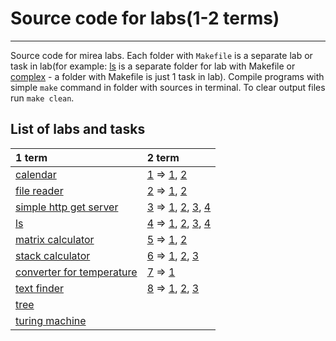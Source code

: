 # Source code for labs(1-2 terms)
---
Source code for mirea labs. Each folder with `Makefile` is a separate lab or task in lab(for example: [ls](labs_1_term/ls/) is a separate folder for lab with Makefile or [complex](labs_2_term/base_labs/lab1/task1/) - a folder with Makefile is just 1 task in lab). Compile programs with simple `make` command in folder with sources in terminal. To clear output files run `make clean`.

## List of labs and tasks

|1 term                                            | 2 term                                                        |
|:-------------------------------------------------|:--------------------------------------------------------------|
|[calendar][calendar]                              |[1][T2l1] => [1][T2l1t1], [2][T2l1t2]                          |
|[file reader][file_reader]                        |[2][T2l2] => [1][T2l2t1], [2][T2l2t2]                          |
|[simple http get server][http_get_server]         |[3][T2l3] => [1][T2l3t1], [2][T2l3t2], [3][T2l3t3], [4][T2l3t4]|
|[ls][ls]                                          |[4][T2l4] => [1][T2l4t1], [2][T2l4t2], [3][T2l4t3], [4][T2l4t4]|
|[matrix calculator][matrix_calculator]            |[5][T2l5] => [1][T2l5t1], [2][T2l5t2]                          |
|[stack calculator][stack_calculator]              |[6][T2l6] => [1][T2l6t1], [2][T2l6t2], [3][T2l6t3]             |
|[converter for temperature][temperature_converter]|[7][T2l7] => [1][T2l7t1]                                       |
|[text finder][text_finder]                        |[8][T2l8] => [1][T2l8t1], [2][T2l8t2], [3][T2l8t3]             |
|[tree][tree]                                      |                                                               |
|[turing machine][turing_machine]                  |                                                               |

[calendar]: <labs_1_term/calendar/>
[file_reader]: <labs_1_term/file_reader/>
[http_get_server]: <labs_1_term/http_get_server/>
[ls]: <labs_1_term/ls/>
[matrix_calculator]: <labs_1_term/matrix/>
[stack_calculator]:<labs_1_term/stack/>
[temperature_converter]: <labs_1_term/temperature_converter/>
[text_finder]: <labs_1_term/text_finder/>
[tree]: <labs_1_term/tree/>
[turing_machine]: <labs_1_term/turing_machine/>

[T2l1]: labs_2_term/lab1/
[T2l2]: labs_2_term/lab2/
[T2l3]: labs_2_term/lab3/
[T2l4]: labs_2_term/lab4/
[T2l5]: labs_2_term/lab5/
[T2l6]: labs_2_term/lab6/
[T2l7]: labs_2_term/lab7/
[T2l8]: labs_2_term/lab8/

[T2l1t1]: labs_2_term/lab1/task1/
[T2l1t2]: labs_2_term/lab1/task2/

[T2l2t1]: labs_2_term/lab2/task1/
[T2l2t2]: labs_2_term/lab2/task2/

[T2l3t1]: labs_2_term/lab3/task1/
[T2l3t2]: labs_2_term/lab3/task2/
[T2l3t3]: labs_2_term/lab3/task3/
[T2l3t4]: labs_2_term/lab3/task4/

[T2l4t1]: labs_2_term/lab4/task1/
[T2l4t2]: labs_2_term/lab4/task2/
[T2l4t3]: labs_2_term/lab4/task3/
[T2l4t4]: labs_2_term/lab4/task4/

[T2l5t1]: labs_2_term/lab5/task1/
[T2l5t2]: labs_2_term/lab5/task2/

[T2l6t1]: labs_2_term/lab6/task1/
[T2l6t2]: labs_2_term/lab6/task2/
[T2l6t3]: labs_2_term/lab6/task3/

[T2l7t1]: labs_2_term/lab7/task1/

[T2l8t1]: labs_2_term/lab8/task1/
[T2l8t2]: labs_2_term/lab8/task2/
[T2l8t3]: labs_2_term/lab8/task3/

